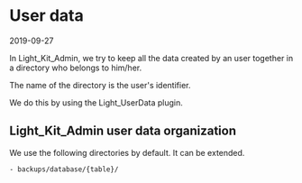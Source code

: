 User data
============
2019-09-27


In Light_Kit_Admin, we try to keep all the data created by an user together in a directory who belongs to him/her.


The name of the directory is the user's identifier.

We do this by using the Light_UserData plugin.



Light_Kit_Admin user data organization 
---------------

We use the following directories by default. It can be extended.


```text
- backups/database/{table}/
```


